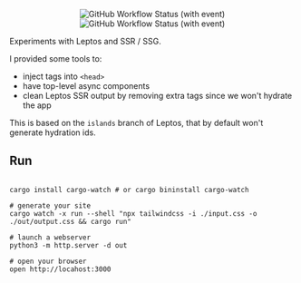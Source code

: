 <p align="center">
<img alt="GitHub Workflow Status (with event)" src="https://img.shields.io/github/actions/workflow/status/RustLangES/blog/ci.yml?label=ci" />
<img alt="GitHub Workflow Status (with event)" src="https://img.shields.io/github/actions/workflow/status/RustLangES/blog/deploy.yml?label=deploy" />
</p>


Experiments with Leptos and SSR / SSG.

I provided some tools to:
- inject tags into `<head>`
- have top-level async components
- clean Leptos SSR output by removing extra tags since we won't hydrate the app

This is based on the `islands` branch of Leptos, that by default won't generate
hydration ids.


## Run

```

cargo install cargo-watch # or cargo bininstall cargo-watch

# generate your site
cargo watch -x run --shell "npx tailwindcss -i ./input.css -o ./out/output.css && cargo run"

# launch a webserver
python3 -m http.server -d out 

# open your browser
open http://locahost:3000
```
